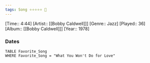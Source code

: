 ```yaml
---
tags: Song ⭐⭐⭐⭐⭐ 💛
---
```

[Time:: 4:44]
[Artist:: [[Bobby Caldwell]]]
[Genre:: Jazz]
[Played:: 36]
[Album:: [[Bobby Caldwell]]]
[Year:: 1978]
### Dates
````dataview
TABLE Favorite_Song
WHERE Favorite_Song = "What You Won't Do for Love"
````